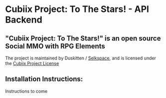 # Cubiix Project: To The Stars! - API Backend

## "Cubiix Project: To The Stars!" is an open source Social MMO with RPG Elements

The project is maintained by Duskitten / [Selkspace](https://selkspace.xyz), and is licensed under the [Cubiix Project License](https://cubiixproject.xyz/en/License)

## Installation Instructions:
Instructions to come

